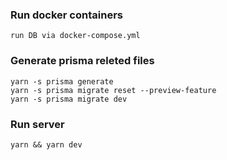 ### Run docker containers

```
run DB via docker-compose.yml
```

### Generate prisma releted files

```
yarn -s prisma generate
yarn -s prisma migrate reset --preview-feature
yarn -s prisma migrate dev
```

### Run server

```
yarn && yarn dev
```
